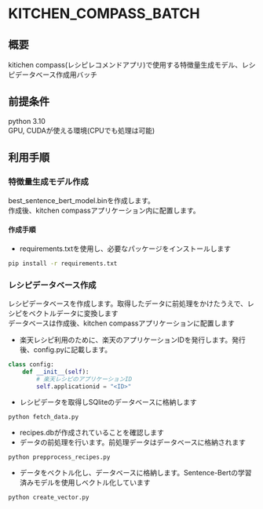 # KITCHEN_COMPASS_BATCH

## 概要
kitichen compass(レシピレコメンドアプリ)で使用する特徴量生成モデル、レシピデータベース作成用バッチ

## 前提条件
python 3.10  
GPU, CUDAが使える環境(CPUでも処理は可能)

## 利用手順
### 特徴量生成モデル作成
best_sentence_bert_model.binを作成します。  
作成後、kitchen compassアプリケーション内に配置します。  

#### 作成手順
- requirements.txtを使用し、必要なパッケージをインストールします
```sh
pip install -r requirements.txt
```


### レシピデータベース作成  
レシピデータベースを作成します。取得したデータに前処理をかけたうえで、レシピをベクトルデータに変換します  
データベースは作成後、kitchen compassアプリケーションに配置します
- 楽天レシピ利用のために、楽天のアプリケーションIDを発行します。発行後、config.pyに記載します。
```python
class config: 
    def __init__(self):
        # 楽天レシピのアプリケーションID
        self.applicationid = "<ID>"
```
- レシピデータを取得しSQliteのデータベースに格納します  
```
python fetch_data.py
```
- recipes.dbが作成されていることを確認します
- データの前処理を行います。前処理データはデータベースに格納されます
```
python prepprocess_recipes.py
```
- データをベクトル化し、データベースに格納します。Sentence-Bertの学習済みモデルを使用しベクトル化しています
```
python create_vector.py
```
